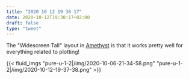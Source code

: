 ```yaml
---
title: "2020 10 12 19 38 17"
date: 2020-10-12T19:38:17+02:00
draft: false
type: "tweet"
---
```

The "Widescreen Tall" layout in [Amethyst](https://ianyh.com/amethyst/) is that it works pretty well for everything related to plotting!

{{< fluid_imgs
"pure-u-1-2|/img/2020-10-06-21-34-58.png"
"pure-u-1-2|/img/2020-10-12-19-37-38.png" >}}
